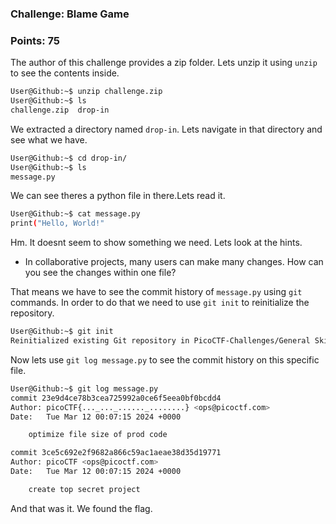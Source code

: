 ### Challenge: Blame Game
### Points: 75

The author of this challenge provides a zip folder. Lets unzip it using `unzip` to see the contents inside.
```bash
User@Github:~$ unzip challenge.zip
User@Github:~$ ls
challenge.zip  drop-in
```
We extracted a directory named `drop-in`. Lets navigate in that directory and see what we have.
```bash
User@Github:~$ cd drop-in/
User@Github:~$ ls
message.py
```
We can see theres a python file in there.Lets read it.
```bash
User@Github:~$ cat message.py 
print("Hello, World!"
```
Hm. It doesnt seem to show something we need. 
Lets look at the hints.
- In collaborative projects, many users can make many changes. How can you see the changes within one file?

That means we have to see the commit history of `message.py` using `git` commands. In order to do that we need to use `git init` to reinitialize the repository.
```bash
User@Github:~$ git init
Reinitialized existing Git repository in PicoCTF-Challenges/General Skills/Blame Game/drop-in/.git/
```
Now lets use `git log message.py` to see the commit history on this specific file.
```bash
User@Github:~$ git log message.py
commit 23e9d4ce78b3cea725992a0ce6f5eea0bf0bcdd4
Author: picoCTF{..._..._......_........} <ops@picoctf.com>
Date:   Tue Mar 12 00:07:15 2024 +0000

    optimize file size of prod code

commit 3ce5c692e2f9682a866c59ac1aeae38d35d19771
Author: picoCTF <ops@picoctf.com>
Date:   Tue Mar 12 00:07:15 2024 +0000

    create top secret project
```
And that was it. We found the flag.